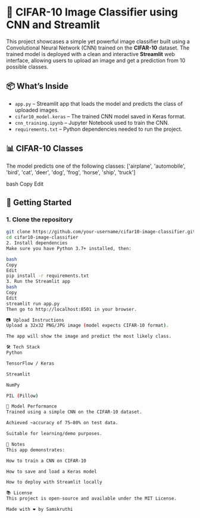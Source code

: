 # 🧠 CIFAR-10 Image Classifier using CNN and Streamlit

This project showcases a simple yet powerful image classifier built using a Convolutional Neural Network (CNN) trained on the **CIFAR-10** dataset. The trained model is deployed with a clean and interactive **Streamlit** web interface, allowing users to upload an image and get a prediction from 10 possible classes.

## 📦 What’s Inside

- `app.py` – Streamlit app that loads the model and predicts the class of uploaded images.
- `cifar10_model.keras` – The trained CNN model saved in Keras format.
- `cnn_training.ipynb` – Jupyter Notebook used to train the CNN.
- `requirements.txt` – Python dependencies needed to run the project.

## 📊 CIFAR-10 Classes

The model predicts one of the following classes:
['airplane', 'automobile', 'bird', 'cat', 'deer',
'dog', 'frog', 'horse', 'ship', 'truck']

bash
Copy
Edit

## 🚀 Getting Started

### 1. Clone the repository
```bash
git clone https://github.com/your-username/cifar10-image-classifier.git
cd cifar10-image-classifier
2. Install dependencies
Make sure you have Python 3.7+ installed, then:

bash
Copy
Edit
pip install -r requirements.txt
3. Run the Streamlit app
bash
Copy
Edit
streamlit run app.py
Then go to http://localhost:8501 in your browser.

📷 Upload Instructions
Upload a 32x32 PNG/JPG image (model expects CIFAR-10 format).

The app will show the image and predict the most likely class.

🛠 Tech Stack
Python

TensorFlow / Keras

Streamlit

NumPy

PIL (Pillow)

🤖 Model Performance
Trained using a simple CNN on the CIFAR-10 dataset.

Achieved ~accuracy of 75–80% on test data.

Suitable for learning/demo purposes.

📌 Notes
This app demonstrates:

How to train a CNN on CIFAR-10

How to save and load a Keras model

How to deploy with Streamlit locally

📚 License
This project is open-source and available under the MIT License.

Made with ❤️ by Samskruthi
